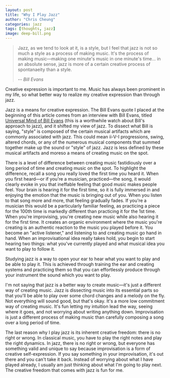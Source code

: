 ```yaml
---
layout: post
title: "Why I Play Jazz"
author: "Chris Cheung"
categories: jazz
tags: [thoughts, jazz]
image: deep-bill.png
---
```


> Jazz, as we tend to look at it, is a style, but I feel that jazz is not so much a style as a process of making music. It's the process of making music&mdash;making one minute's music in one minute's time... in an absolute sense, jazz is more of a certain creative process of spontanaeity than a style.
>
> -- <cite>Bill Evans</cite>

Creative expression is important to me. Music has always been prominent in my life, so what better way to realize my creative expression than through jazz.

Jazz is a means for creative expression. The Bill Evans quote I placed at the beginning of this article comes from an interview with Bill Evans, titled <a href="https://www.youtube.com/watch?v=QwXAqIaUahI" target="_blank">Universal Mind of Bill Evans</a> (this is a worthwhile watch about Bill's approach to jazz), and it shifted my view of jazz. To dissect what Bill is saying, "style" is composed of the certain musical artifacts which are commonly associated with jazz. This could mean ii-V-I progressions, swing, altered chords, or any of the numerous musical components that summed together make up the sound or "style" of jazz. Jazz is less defined by these musical artifacts and moreso a means of creating music on the spot.

There is a level of difference between creating music fastidiously over a long period of time and creating music on the spot. To highlight the difference, recall a song you really loved the first time you heard it. When you first heard&mdash;or if you're a musician, practiced&mdash;the song, it would clearly evoke in you that ineffable feeling that good music makes people feel. Your brain is hearing it for the first time, so it is fully immersed in and enjoying the emotion that the music is bringing out of you. When you listen to that song more and more, that feeling gradually fades. If you're a musician this would be a particularly familiar feeling, as practicing a piece for the 100th time is markedly different than practicing it for the 1st time. When you're improvising, you're creating new music while also hearing it for the first time. It creates an organic environment where the music you're creating is an authentic reaction to the music you played before it. You become an "active listener," and listening to and creating music go hand in hand. When an improvisational idea really takes hold, you begin to start hearing two things: what you've currently played and what musical idea you want to play to follow it. 

Studying jazz is a way to open your ear to hear what you want to play and be able to play it. This is achieved through training the ear and creating systems and practicing them so that you can effortlessly produce through your instrument the sound which you want to play.

I'm not saying that jazz is a better way to create music&mdash;it's just a different way of creating music. Jazz is dissecting music into its essential parts so that you'll be able to play over some chord changes and a melody on the fly. Not everything will sound good, but that's okay. It's a more low commitment way of creating music. It's fun letting my intuition lead the way, seeing where it goes, and not worrying about writing anything down. Improvisation is just a different process of making music than carefully composing a song over a long period of time.

The last reason why I play jazz is its inherent creative freedom: there is no right or wrong. In classical music, you have to play the right notes and play the right dynamics. In jazz, there is no right or wrong, but everyone has something valid and unique to say because improvisation is a form of creative self-expression. If you say something in your improvisation, it's out there and you can't take it back. Instead of worrying about what I have played already, I usually am just thinking about what I'm going to play next. The creative freedom that comes with jazz is fun for me.
